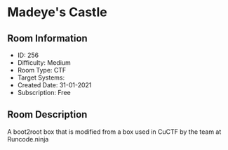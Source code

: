 ﻿# Madeye's Castle

## Room Information
- ID: 256
- Difficulty: Medium
- Room Type: CTF
- Target Systems: 
- Created Date: 31-01-2021
- Subscription: Free

## Room Description
A boot2root box that is modified from a box used in CuCTF by the team at Runcode.ninja
